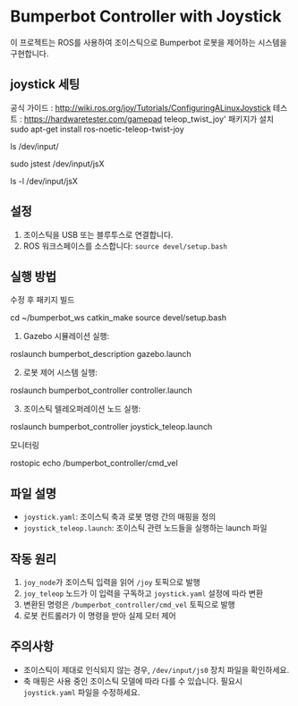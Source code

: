# Bumperbot Controller with Joystick

이 프로젝트는 ROS를 사용하여 조이스틱으로 Bumperbot 로봇을 제어하는 시스템을 구현합니다.

## joystick 세팅
공식 가이드 : http://wiki.ros.org/joy/Tutorials/ConfiguringALinuxJoystick
테스트 : https://hardwaretester.com/gamepad
teleop_twist_joy' 패키지가 설치
sudo apt-get install ros-noetic-teleop-twist-joy

ls /dev/input/

sudo jstest /dev/input/jsX

ls -l /dev/input/jsX

## 설정

1. 조이스틱을 USB 또는 블루투스로 연결합니다.
2. ROS 워크스페이스를 소스합니다: `source devel/setup.bash`

## 실행 방법

수정 후 패키지 빌드

cd ~/bumperbot_ws
catkin_make
source devel/setup.bash

1. Gazebo 시뮬레이션 실행:

roslaunch bumperbot_description gazebo.launch

2. 로봇 제어 시스템 실행:

roslaunch bumperbot_controller controller.launch

3. 조이스틱 텔레오퍼레이션 노드 실행:

roslaunch bumperbot_controller joystick_teleop.launch

모니터링 

rostopic echo /bumperbot_controller/cmd_vel


## 파일 설명

- `joystick.yaml`: 조이스틱 축과 로봇 명령 간의 매핑을 정의
- `joystick_teleop.launch`: 조이스틱 관련 노드들을 실행하는 launch 파일

## 작동 원리

1. `joy_node`가 조이스틱 입력을 읽어 `/joy` 토픽으로 발행
2. `joy_teleop` 노드가 이 입력을 구독하고 `joystick.yaml` 설정에 따라 변환
3. 변환된 명령은 `/bumperbot_controller/cmd_vel` 토픽으로 발행
4. 로봇 컨트롤러가 이 명령을 받아 실제 모터 제어

## 주의사항

- 조이스틱이 제대로 인식되지 않는 경우, `/dev/input/js0` 장치 파일을 확인하세요.
- 축 매핑은 사용 중인 조이스틱 모델에 따라 다를 수 있습니다. 필요시 `joystick.yaml` 파일을 수정하세요.
